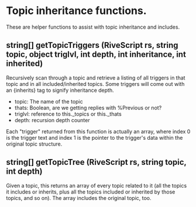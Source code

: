 # Topic inheritance functions.

These are helper functions to assist with topic inheritance and includes.

## string[] getTopicTriggers (RiveScript rs, string topic, object triglvl, int depth, int inheritance, int inherited)

Recursively scan through a topic and retrieve a listing of all triggers in
that topic and in all included/inherited topics. Some triggers will come out
with an {inherits} tag to signify inheritance depth.

* topic: The name of the topic
* thats: Boolean, are we getting replies with %Previous or not?
* triglvl: reference to this._topics or this._thats
* depth: recursion depth counter

Each "trigger" returned from this function is actually an array, where index
0 is the trigger text and index 1 is the pointer to the trigger's data within
the original topic structure.

## string[] getTopicTree (RiveScript rs, string topic, int depth)

Given a topic, this returns an array of every topic related to it (all the
topics it includes or inherits, plus all the topics included or inherited
by those topics, and so on). The array includes the original topic, too.